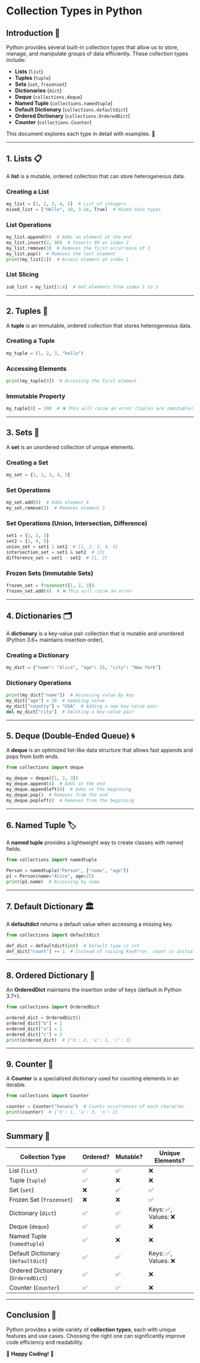 # Collection Types in Python

## Introduction 📌

Python provides several built-in collection types that allow us to store, manage, and manipulate groups of data efficiently. These collection types include:

- **Lists** (`list`)
- **Tuples** (`tuple`)
- **Sets** (`set`, `frozenset`)
- **Dictionaries** (`dict`)
- **Deque** (`collections.deque`)
- **Named Tuple** (`collections.namedtuple`)
- **Default Dictionary** (`collections.defaultdict`)
- **Ordered Dictionary** (`collections.OrderedDict`)
- **Counter** (`collections.Counter`)

This document explores each type in detail with examples. 🚀

---

## 1. Lists 📋

A **list** is a mutable, ordered collection that can store heterogeneous data.

### Creating a List
```python
my_list = [1, 2, 3, 4, 5]  # List of integers
mixed_list = ["Hello", 10, 3.14, True]  # Mixed data types
```

### List Operations
```python
my_list.append(6)  # Adds an element at the end
my_list.insert(2, 99)  # Inserts 99 at index 2
my_list.remove(3)  # Removes the first occurrence of 3
my_list.pop()  # Removes the last element
print(my_list[1])  # Access element at index 1
```

### List Slicing
```python
sub_list = my_list[1:4]  # Get elements from index 1 to 3
```

---

## 2. Tuples 🔗

A **tuple** is an immutable, ordered collection that stores heterogeneous data.

### Creating a Tuple
```python
my_tuple = (1, 2, 3, "hello")
```

### Accessing Elements
```python
print(my_tuple[0])  # Accessing the first element
```

### Immutable Property
```python
my_tuple[0] = 100  # ❌ This will raise an error (tuples are immutable)
```

---

## 3. Sets 🎯

A **set** is an unordered collection of unique elements.

### Creating a Set
```python
my_set = {1, 2, 3, 4, 5}
```

### Set Operations
```python
my_set.add(6)  # Adds element 6
my_set.remove(3)  # Removes element 3
```

### Set Operations (Union, Intersection, Difference)
```python
set1 = {1, 2, 3}
set2 = {3, 4, 5}
union_set = set1 | set2  # {1, 2, 3, 4, 5}
intersection_set = set1 & set2  # {3}
difference_set = set1 - set2  # {1, 2}
```

### Frozen Sets (Immutable Sets)
```python
frozen_set = frozenset({1, 2, 3})
frozen_set.add(4)  # ❌ This will raise an error
```

---

## 4. Dictionaries 🗂️

A **dictionary** is a key-value pair collection that is mutable and unordered (Python 3.6+ maintains insertion order).

### Creating a Dictionary
```python
my_dict = {"name": "Alice", "age": 25, "city": "New York"}
```

### Dictionary Operations
```python
print(my_dict["name"])  # Accessing value by key
my_dict["age"] = 26  # Updating value
my_dict["country"] = "USA"  # Adding a new key-value pair
del my_dict["city"]  # Deleting a key-value pair
```

---

## 5. Deque (Double-Ended Queue) 🌀

A **deque** is an optimized list-like data structure that allows fast appends and pops from both ends.

```python
from collections import deque

my_deque = deque([1, 2, 3])
my_deque.append(4)  # Adds at the end
my_deque.appendleft(0)  # Adds at the beginning
my_deque.pop()  # Removes from the end
my_deque.popleft()  # Removes from the beginning
```

---

## 6. Named Tuple 🏷️

A **named tuple** provides a lightweight way to create classes with named fields.

```python
from collections import namedtuple

Person = namedtuple("Person", ["name", "age"])
p1 = Person(name="Alice", age=25)
print(p1.name)  # Accessing by name
```

---

## 7. Default Dictionary 🏛️

A **defaultdict** returns a default value when accessing a missing key.

```python
from collections import defaultdict

def_dict = defaultdict(int)  # Default type is int
def_dict["count"] += 1  # Instead of raising KeyError, count is initialized to 0
```

---

## 8. Ordered Dictionary 📜

An **OrderedDict** maintains the insertion order of keys (default in Python 3.7+).

```python
from collections import OrderedDict

ordered_dict = OrderedDict()
ordered_dict["b"] = 2
ordered_dict["a"] = 1
ordered_dict["c"] = 3
print(ordered_dict)  # {'b': 2, 'a': 1, 'c': 3}
```

---

## 9. Counter 🔢

A **Counter** is a specialized dictionary used for counting elements in an iterable.

```python
from collections import Counter

counter = Counter("banana")  # Counts occurrences of each character
print(counter)  # {'b': 1, 'a': 3, 'n': 2}
```

---

## Summary 📌

| Collection Type | Ordered? | Mutable? | Unique Elements? |
|----------------|---------|---------|----------------|
| List (`list`) | ✅ | ✅ | ❌ |
| Tuple (`tuple`) | ✅ | ❌ | ❌ |
| Set (`set`) | ❌ | ✅ | ✅ |
| Frozen Set (`frozenset`) | ❌ | ❌ | ✅ |
| Dictionary (`dict`) | ✅ | ✅ | Keys: ✅, Values: ❌ |
| Deque (`deque`) | ✅ | ✅ | ❌ |
| Named Tuple (`namedtuple`) | ✅ | ❌ | ❌ |
| Default Dictionary (`defaultdict`) | ✅ | ✅ | Keys: ✅, Values: ❌ |
| Ordered Dictionary (`OrderedDict`) | ✅ | ✅ | ❌ |
| Counter (`Counter`) | ✅ | ✅ | ❌ |

---

## Conclusion 🎯

Python provides a wide variety of **collection types**, each with unique features and use cases. Choosing the right one can significantly improve code efficiency and readability.

🚀 **Happy Coding!** 🚀

